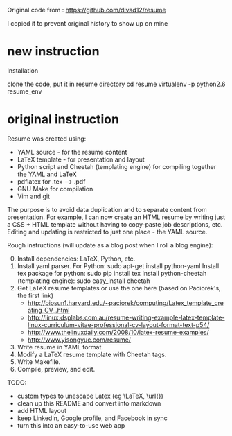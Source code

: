 Original code from :  https://github.com/divad12/resume

I copied it to prevent original history to show up on mine

# new instruction

Installation

clone the code, put it in resume directory
cd resume
virtualenv -p python2.6 resume_env





# original instruction

Resume was created using:
- YAML source - for the resume content
- LaTeX template - for presentation and layout
- Python script and Cheetah (templating engine) for compiling together the
  YAML and LaTeX
- pdflatex for .tex --> .pdf
- GNU Make for compilation
- Vim and git


The purpose is to avoid data duplication and to separate content from
presentation. For example, I can now create an HTML resume by writing just a
CSS + HTML template without having to copy-paste job descriptions, etc. Editing
and updating is restricted to just one place - the YAML source.


Rough instructions (will update as a blog post when I roll a blog engine):

0. Install dependencies: LaTeX, Python, etc.
1. Install yaml parser. For Python:
    sudo apt-get install python-yaml
   Install tex package for python:
    sudo pip install tex
   Install python-cheetah (templating engine):
    sudo easy_install cheetah
2. Get LaTeX resume templates or use the one here (based on Paciorek's, the first link)
    - http://biosun1.harvard.edu/~paciorek/computing/Latex_template_creating_CV_.html
    - http://linux.dsplabs.com.au/resume-writing-example-latex-template-linux-curriculum-vitae-professional-cv-layout-format-text-p54/
    - http://www.thelinuxdaily.com/2008/10/latex-resume-examples/
    - http://www.yisongyue.com/resume/
3. Write resume in YAML format.
4. Modify a LaTeX resume template with Cheetah tags.
5. Write Makefile.
6. Compile, preview, and edit.


TODO:
  - custom types to unescape Latex (eg \LaTeX, \url{})
  - clean up this README and convert into markdown
  - add HTML layout
  - keep LinkedIn, Google profile, and Facebook in sync
  - turn this into an easy-to-use web app
